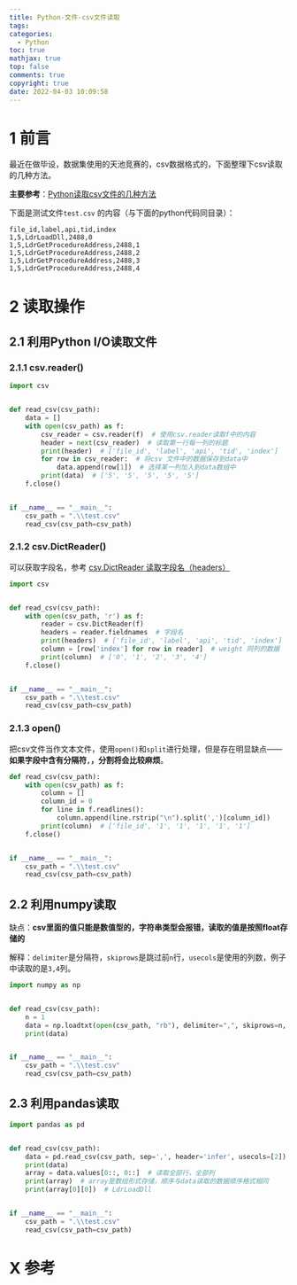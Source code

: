 ```yaml
---
title: Python-文件-csv文件读取
tags:
categories:
  - Python
toc: true
mathjax: true
top: false
comments: true
copyright: true
date: 2022-04-03 10:09:58
---
```


# 1 前言

最近在做毕设，数据集使用的天池竞赛的，csv数据格式的，下面整理下csv读取的几种方法。

**主要参考**：[Python读取csv文件的几种方法](https://blog.csdn.net/domoNaruto/article/details/81193281)

下面是测试文件`test.csv` 的内容（与下面的python代码同目录）：

```csv
file_id,label,api,tid,index
1,5,LdrLoadDll,2488,0
1,5,LdrGetProcedureAddress,2488,1
1,5,LdrGetProcedureAddress,2488,2
1,5,LdrGetProcedureAddress,2488,3
1,5,LdrGetProcedureAddress,2488,4
```

# 2 读取操作

## 2.1 利用Python I/O读取文件

### 2.1.1 csv.reader()

```python
import csv


def read_csv(csv_path):
    data = []
    with open(csv_path) as f:
        csv_reader = csv.reader(f)  # 使用csv.reader读取f中的内容
        header = next(csv_reader)  # 读取第一行每一列的标题
        print(header)  # ['file_id', 'label', 'api', 'tid', 'index']
        for row in csv_reader:  # 将csv 文件中的数据保存到data中
            data.append(row[1])  # 选择某一列加入到data数组中
        print(data)  # ['5', '5', '5', '5', '5']
    f.close()


if __name__ == "__main__":
    csv_path = ".\\test.csv"
    read_csv(csv_path=csv_path)
```

### 2.1.2 csv.DictReader()

可以获取字段名，参考 [csv.DictReader 读取字段名（headers）](https://zhuanlan.zhihu.com/p/405847004)

```python
import csv


def read_csv(csv_path):
    with open(csv_path, 'r') as f:
        reader = csv.DictReader(f)
        headers = reader.fieldnames  # 字段名
        print(headers)  # ['file_id', 'label', 'api', 'tid', 'index']
        column = [row['index'] for row in reader]  # weight 同列的数据
        print(column)  # ['0', '1', '2', '3', '4']
    f.close()


if __name__ == "__main__":
    csv_path = ".\\test.csv"
    read_csv(csv_path=csv_path)
```

### 2.1.3 open()

把csv文件当作文本文件，使用`open()`和`split`进行处理，但是存在明显缺点——**如果字段中含有分隔符`,`，分割将会比较麻烦**。

```python
def read_csv(csv_path):
    with open(csv_path) as f:
        column = []
        column_id = 0
        for line in f.readlines():
            column.append(line.rstrip("\n").split(',')[column_id])
        print(column)  # ['file_id', '1', '1', '1', '1', '1']
    f.close()


if __name__ == "__main__":
    csv_path = ".\\test.csv"
    read_csv(csv_path=csv_path)
```

## 2.2 利用numpy读取

缺点：**csv里面的值只能是数值型的，字符串类型会报错，读取的值是按照float存储的**

解释：`delimiter`是分隔符，`skiprows`是跳过前`n`行，`usecols`是使用的列数，例子中读取的是`3,4`列。

```python
import numpy as np


def read_csv(csv_path):
    n = 1
    data = np.loadtxt(open(csv_path, "rb"), delimiter=",", skiprows=n, usecols=[2, 3])
    print(data)


if __name__ == "__main__":
    csv_path = ".\\test.csv"
    read_csv(csv_path=csv_path)
```

## 2.3 利用pandas读取

```python
import pandas as pd


def read_csv(csv_path):
    data = pd.read_csv(csv_path, sep=',', header='infer', usecols=[2])
    print(data)
    array = data.values[0::, 0::]  # 读取全部行，全部列
    print(array)  # array是数组形式存储，顺序与data读取的数据顺序格式相同
    print(array[0][0])  # LdrLoadDll


if __name__ == "__main__":
    csv_path = ".\\test.csv"
    read_csv(csv_path=csv_path)
```

# X 参考

